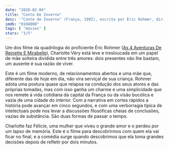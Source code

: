 ```yaml
---
date: "2020-02-04"
title: "Conto De Inverno"
desc: '"Conto de Inverno" (França, 1992), escrito por Éric Rohmer, dirigido por Éric Rohmer, com Charlotte Véry, Frédéric van den Driessche e Michel Voletti. Mais um DVD de Éric Rohmer.'
imdb: "0104008"
tags: [ "movies" ]
stars: "3/5"
---
```

Um dos filme da quadrilogia do proficiente Éric Rohmer ([As 4 Aventuras De Reinette E Mirabelle](/as-4-aventuras-de-reinette-e-mirabelle)), Charlotte Véry está leve e tresloucada em um papel de mãe solteira dividida entre três amores: dois presentes não lhe bastam, um ausente é sua razão de viver.

Este é um filme moderno, de relacionamentos abertos e uma mãe que, diferente das de hoje em dia, não vira serviçal de sua criança. Rohmer adota uma postura quase que relapsa na condução dos seus atores e das próprias tomadas, mas com isso ganha um charme e uma simplicidade que nos remete à vida cotidiana da capital da França ou da visão bucólica e vazia de uma cidade do interior. Com a narrativa em cortes rápidos a história pode avançar em cinco segundos, e com uma verborragia típica de intelectuais pode nos levar a discussões filosóficas cheias de conclusões, vazias de substância. São duas formas de passar o tempo.

Charlotte faz Félicie, uma mulher que viveu o grande amor e o perdeu por um lapso de memória. Este é o filme para descobrirmos com quem ela vai ficar no final, e a comédia surge quando descobrimos que ela toma grandes decisões depois de refletir por dois minutos.
